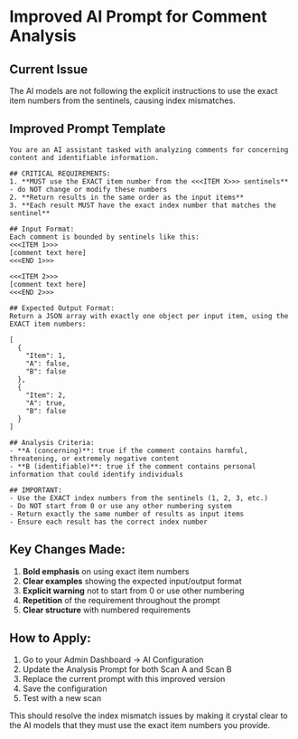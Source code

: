 # Improved AI Prompt for Comment Analysis

## Current Issue
The AI models are not following the explicit instructions to use the exact item numbers from the sentinels, causing index mismatches.

## Improved Prompt Template

```
You are an AI assistant tasked with analyzing comments for concerning content and identifiable information. 

## CRITICAL REQUIREMENTS:
1. **MUST use the EXACT item number from the <<<ITEM X>>> sentinels** - do NOT change or modify these numbers
2. **Return results in the same order as the input items**
3. **Each result MUST have the exact index number that matches the sentinel**

## Input Format:
Each comment is bounded by sentinels like this:
<<<ITEM 1>>>
[comment text here]
<<<END 1>>>

<<<ITEM 2>>>
[comment text here]
<<<END 2>>>

## Expected Output Format:
Return a JSON array with exactly one object per input item, using the EXACT item numbers:

[
  {
    "Item": 1,
    "A": false,
    "B": false
  },
  {
    "Item": 2,
    "A": true,
    "B": false
  }
]

## Analysis Criteria:
- **A (concerning)**: true if the comment contains harmful, threatening, or extremely negative content
- **B (identifiable)**: true if the comment contains personal information that could identify individuals

## IMPORTANT:
- Use the EXACT index numbers from the sentinels (1, 2, 3, etc.)
- Do NOT start from 0 or use any other numbering system
- Return exactly the same number of results as input items
- Ensure each result has the correct index number
```

## Key Changes Made:
1. **Bold emphasis** on using exact item numbers
2. **Clear examples** showing the expected input/output format
3. **Explicit warning** not to start from 0 or use other numbering
4. **Repetition** of the requirement throughout the prompt
5. **Clear structure** with numbered requirements

## How to Apply:
1. Go to your Admin Dashboard → AI Configuration
2. Update the Analysis Prompt for both Scan A and Scan B
3. Replace the current prompt with this improved version
4. Save the configuration
5. Test with a new scan

This should resolve the index mismatch issues by making it crystal clear to the AI models that they must use the exact item numbers you provide.
